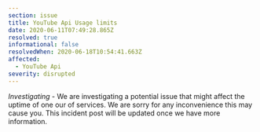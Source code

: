 ```yaml
---
section: issue
title: YouTube Api Usage limits
date: 2020-06-11T07:49:28.865Z
resolved: true
informational: false
resolvedWhen: 2020-06-18T10:54:41.663Z
affected:
  - YouTube Api
severity: disrupted
---
```

*Investigating* - We are investigating a potential issue that might affect the uptime of one our of services. We are sorry for any inconvenience this may cause you. This incident post will be updated once we have more information.